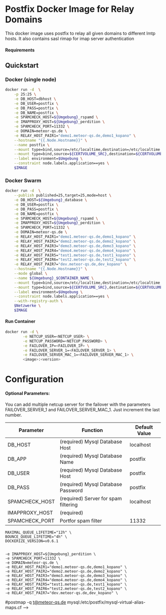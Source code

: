 # Postfix Docker Image for Relay Domains

This docker image uses postfix to relay all given domains to different lmtp hosts.
It also contains sasl rimap for imap server authentication

#### Requirements



## Quickstart

### Docker (single node)
```sh
docker run -d  \
    -p 25:25 \
    -e DB_HOST=dbhost \
    -e DB_USER=postfix \
    -e DB_PASS=postfix \
    -e DB_NAME=postfix \
    -e SPAMCHECK_HOST=${Umgebung}_rspamd \
    -e IMAPPROXY_HOST=${Umgebung}_perdition \
    -e SPAMCHECK_PORT=11332 \
    -e DOMAIN=meteor-qs.de \
    -e RELAY_HOST_PAIR1="demo1.meteor-qs.de,demo1_kopano" \
    --hostname "{{.Node.Hostname}}" \
    --name postfix \
    --mount type=bind,source=/etc/localtime,destination=/etc/localtime,ro \
    --mount type=bind,source=${CERTVOLUME_SRC},destination=${CERTVOLUME_DST} \
    --label environment=$Umgebung \
    --constraint node.labels.application==yes \
    $IMAGE
```

### Docker Swarm
```sh
docker run -d  \
    --publish published=25,target=25,mode=host \
    -e DB_HOST=${Umgebung}_database \
    -e DB_USER=postfix \
    -e DB_PASS=postfix \
    -e DB_NAME=postfix \
    -e SPAMCHECK_HOST=${Umgebung}_rspamd \
    -e IMAPPROXY_HOST=${Umgebung}_perdition \
    -e SPAMCHECK_PORT=11332 \
    -e DOMAIN=meteor-qs.de \
    -e RELAY_HOST_PAIR1="demo1.meteor-qs.de,demo1_kopano" \
    -e RELAY_HOST_PAIR2="demo2.meteor-qs.de,demo2_kopano" \
    -e RELAY_HOST_PAIR3="demo3.meteor-qs.de,demo3_kopano" \
    -e RELAY_HOST_PAIR4="demo4.meteor-qs.de,demo4_kopano" \
    -e RELAY_HOST_PAIR5="test1.meteor-qs.de,test1_kopano" \
    -e RELAY_HOST_PAIR6="test2.meteor-qs.de,test2_kopano" \
    -e RELAY_HOST_PAIR7="dev.meteor-qs.de,dev_kopano" \
    --hostname "{{.Node.Hostname}}" \
    --mode global \
    --name ${Umgebung}_$CONTAINER_NAME \
    --mount type=bind,source=/etc/localtime,destination=/etc/localtime,ro \
    --mount type=bind,source=${CERTVOLUME_SRC},destination=${CERTVOLUME_DST} \
    --label environment=$Umgebung \
    --constraint node.labels.application==yes \
    --with-registry-auth \
    $Netzwerke \
    $IMAGE
```


#### Run Container
```sh
docker run -d \
        -e NETCUP_USER=<NETCUP_USER> \
        -e NETCUP_PASSWORD=<NETCUP_PASSWORD> \
        -e FAILOVER_IP=<FAILOVER_IP> \
        -e FAILOVER_SERVER_1=<FAILOVER_SERVER_1> \
        -e FAILOVER_SERVER_MAC_1=<FAILOVER_SERVER_MAC_1> \
        <image>:<version>
```

# Configuration
#### Optional Parameters:

You can add multiple netcup server for the failover with the parameters FAILOVER_SERVER_1 and  FAILOVER_SERVER_MAC_1. Just increment the last number.

Parameter | Function| Default Value|
---|---|---|
DB_HOST | (required) Mysql Database Host | localhost
DB_APP | (required) Mysql Database Name | postfix
DB_USER | (required) Mysql Database Host | postfix
DB_PASS | (required) Mysql Database Password | postfix
SPAMCHECK_HOST | (required) Server for spam filtering | localhost
IMAPPROXY_HOST | (required)
SPAMCHECK_PORT | Portfor spam filter | 11332




	MAXIMAL_QUEUE_LIFETIME="12h" \
	BOUNCE_QUEUE_LIFETIME="4h" \
	DOCKERIZE_VERSION=v0.6.1


    -e IMAPPROXY_HOST=${Umgebung}_perdition \
    -e SPAMCHECK_PORT=11332 \
    -e DOMAIN=meteor-qs.de \
    -e RELAY_HOST_PAIR1="demo1.meteor-qs.de,demo1_kopano" \
    -e RELAY_HOST_PAIR2="demo2.meteor-qs.de,demo2_kopano" \
    -e RELAY_HOST_PAIR3="demo3.meteor-qs.de,demo3_kopano" \
    -e RELAY_HOST_PAIR4="demo4.meteor-qs.de,demo4_kopano" \
    -e RELAY_HOST_PAIR5="test1.meteor-qs.de,test1_kopano" \
    -e RELAY_HOST_PAIR6="test2.meteor-qs.de,test2_kopano" \
    -e RELAY_HOST_PAIR7="dev.meteor-qs.de,dev_kopano" \







#postmap -q t@meteor-qs.de mysql:/etc/postfix/mysql-virtual-alias-maps.cf -->




